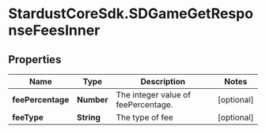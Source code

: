# StardustCoreSdk.SDGameGetResponseFeesInner

## Properties

Name | Type | Description | Notes
------------ | ------------- | ------------- | -------------
**feePercentage** | **Number** | The integer value of feePercentage.  | [optional] 
**feeType** | **String** | The type of fee | [optional] 


